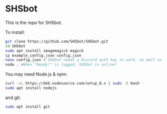 # SHSbot

This is the repo for SHSbot.

To install:

```bash
git clone https://github.com/SHSbot/SHSbot.git
cd SHSbot
sudo apt install imagemagick magick
cp example_config.json config.json
nano config.json # SHSbot needs a Discord auth key to work, as well as various other auth keys for other commands. Using nano or another editor, add in api keys.
node . #When "Ready!" is logged, SHSbot is online!
```

You may need Node.js & npm:

```bash
curl -sL https://deb.nodesource.com/setup_8.x | sudo -E bash -
sudo apt install nodejs
```

and git:

```bash
sudo apt install git
```
